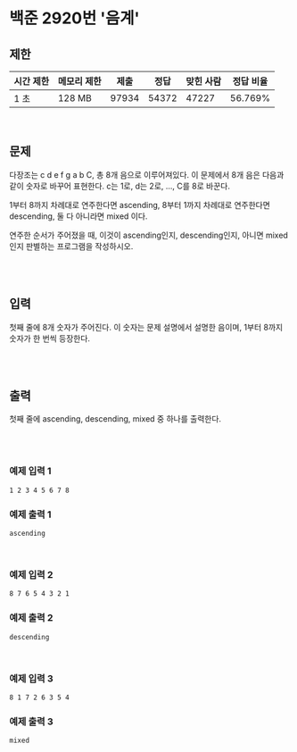 # 백준 2920번 '음계'

## 제한
|시간 제한|메모리 제한|제출|정답|맞힌 사람|정답 비율|
|------|------|---|---|----|----|
|1 초|128 MB|97934|54372|47227|56.769%|

<br>

## 문제
다장조는 c d e f g a b C, 총 8개 음으로 이루어져있다. 이 문제에서 8개 음은 다음과 같이 숫자로 바꾸어 표현한다. c는 1로, d는 2로, ..., C를 8로 바꾼다.

1부터 8까지 차례대로 연주한다면 ascending, 8부터 1까지 차례대로 연주한다면 descending, 둘 다 아니라면 mixed 이다.

연주한 순서가 주어졌을 때, 이것이 ascending인지, descending인지, 아니면 mixed인지 판별하는 프로그램을 작성하시오.

<br><br>

## 입력
첫째 줄에 8개 숫자가 주어진다. 이 숫자는 문제 설명에서 설명한 음이며, 1부터 8까지 숫자가 한 번씩 등장한다.

<br><br>

## 출력
첫째 줄에 ascending, descending, mixed 중 하나를 출력한다.

<br><br>
### 예제 입력 1
```
1 2 3 4 5 6 7 8
```
### 예제 출력 1
```
ascending
```
<br>

### 예제 입력 2
```
8 7 6 5 4 3 2 1
```
### 예제 출력 2
```
descending
```
<br>

### 예제 입력 3
```
8 1 7 2 6 3 5 4
```
### 예제 출력 3
```
mixed
```